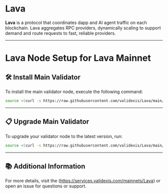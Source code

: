 # Lava

**Lava** is a protocol that coordinates dapp and AI agent traffic on each blockchain. Lava aggregates RPC providers, dynamically scaling to support demand and route requests to fast, reliable providers.

---

<div>
<h1 align="left" style="display: flex;">Lava Node Setup for Lava Mainnet</h1>
</div>

## 🛠️ Install Main Validator
To install the main validator node, execute the following command:

~~~bash
source <(curl -s https://raw.githubusercontent.com/validexis/Lava/main/installmain.sh)
~~~

---

## 📋 Upgrade Main Validator
To upgrade your validator node to the latest version, run:

~~~bash
source <(curl -s https://raw.githubusercontent.com/validexis/Lava/main/upgrademain.sh)
~~~

---

## 📚 Additional Information
For more details, visit the (https://services.validexis.com/mainnets/Lava) or open an issue for questions or support.
